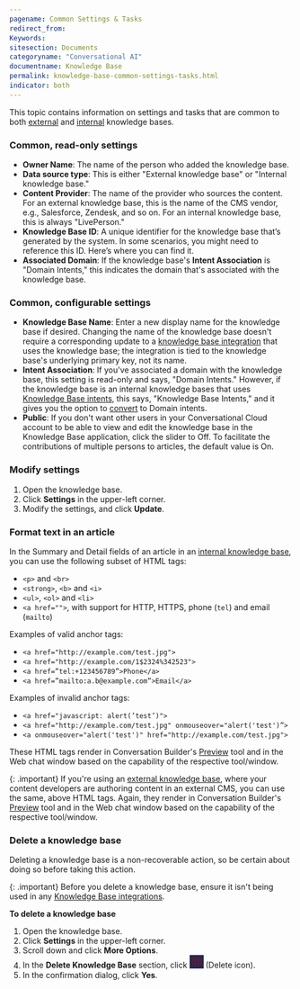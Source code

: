 ```yaml
---
pagename: Common Settings & Tasks
redirect_from:
Keywords:
sitesection: Documents
categoryname: "Conversational AI"
documentname: Knowledge Base
permalink: knowledge-base-common-settings-tasks.html
indicator: both
---
```


This topic contains information on settings and tasks that are common to both [external](knowledge-base-external-knowledge-bases-introduction.html) and [internal](knowledge-base-internal-knowledge-bases-introduction.html) knowledge bases.

### Common, read-only settings

* **Owner Name**: The name of the person who added the knowledge base.
* **Data source type**: This is either "External knowledge base" or "Internal knowledge base."
* **Content Provider**: The name of the provider who sources the content. For an external knowledge base, this is the name of the CMS vendor, e.g., Salesforce, Zendesk, and so on. For an internal knowledge base, this is always "LivePerson."
* **Knowledge Base ID**: A unique identifier for the knowledge base that’s generated by the system. In some scenarios, you might need to reference this ID. Here’s where you can find it.
* **Associated Domain**: If the knowledge base's **Intent Association** is "Domain Intents," this indicates the domain that's associated with the knowledge base.

### Common, configurable settings

* **Knowledge Base Name**: Enter a new display name for the knowledge base if desired. Changing the name of the knowledge base doesn't require a corresponding update to a [knowledge base integration](conversation-builder-integrations-knowledge-base-integrations.html) that uses the knowledge base; the integration is tied to the knowledge base's underlying primary key, not its name. 
* **Intent Association**: If you've associated a domain with the knowledge base, this setting is read-only and says, "Domain Intents." However, if the knowledge base is an internal knowledge bases that uses [Knowledge Base intents](knowledge-base-internal-knowledge-bases-introduction.html#domain-intents-versus-knowledge-base-intents), this says, "Knowledge Base Intents," and it gives you the option to [convert](knowledge-base-internal-knowledge-bases-knowledge-bases.html#convert-knowledge-base-intents-to-domain-intents) to Domain intents.
* **Public**: If you don't want other users in your Conversational Cloud account to be able to view and edit the knowledge base in the Knowledge Base application, click the slider to Off. To facilitate the contributions of multiple persons to articles, the default value is On.

### Modify settings

1. Open the knowledge base.
2. Click **Settings** in the upper-left corner.
3. Modify the settings, and click **Update**.

### Format text in an article

In the Summary and Detail fields of an article in an [internal knowledge base](knowledge-base-internal-knowledge-bases-introduction.html), you can use the following subset of HTML tags:
* `<p>` and `<br>`
* `<strong>`, `<b>` and `<i>`
* `<ul>`, `<ol>` and `<li>`
* `<a href="">`, with support for HTTP, HTTPS, phone (`tel`) and email (`mailto`)

Examples of valid anchor tags:
* `<a href="http://example.com/test.jpg">`
* `<a href="http://example.com/1$2324%342523">`
* `<a href=”tel:+123456789”>Phone</a>`
* `<a href=”mailto:a.b@example.com”>Email</a>`

Examples of invalid anchor tags:
* `<a href="javascript: alert(’test’)">`
* `<a href="http://example.com/test.jpg" onmouseover="alert('test')”>`
* `<a onmouseover="alert('test')" href="http://example.com/test.jpg">`

These HTML tags render in Conversation Builder's [Preview](conversation-builder-testing-deployment-previewing.html) tool and in the Web chat window based on the capability of the respective tool/window.

{: .important}
If you're using an [external knowledge base](knowledge-base-external-knowledge-bases-introduction.html), where your content developers are authoring content in an external CMS, you can use the same, above HTML tags. Again, they render in Conversation Builder's [Preview](conversation-builder-testing-deployment-previewing.html) tool and in the Web chat window based on the capability of the respective tool/window.

### Delete a knowledge base

Deleting a knowledge base is a non-recoverable action, so be certain about doing so before taking this action.

{: .important}
Before you delete a knowledge base, ensure it isn't being used in any [Knowledge Base integrations](conversation-builder-integrations-knowledge-base-integrations.html).

**To delete a knowledge base**
1. Open the knowledge base.
2. Click **Settings** in the upper-left corner.
3. Scroll down and click **More Options**.
4. In the **Delete Knowledge Base** section, click <img style="width:25px" src="img/ConvoBuilder/icon_kb_delete.png"> (Delete icon).
5. In the confirmation dialog, click **Yes**.